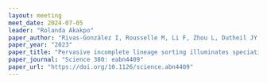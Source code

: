 ```yaml
---
layout: meeting
meet_date: 2024-07-05 
leader: "Rolanda Akakpo"
paper_author: "Rivas-González I, Rousselle M, Li F, Zhou L, Dutheil JY, Munch K, Shao Y, Wu D, Schierup MH, Zhang G"
paper_year: "2023"
paper_title: "Pervasive incomplete lineage sorting illuminates speciation and selection in primates"
paper_journal: "Science 380: eabn4409"
paper_url: "https://doi.org/10.1126/science.abn4409"
---
```


